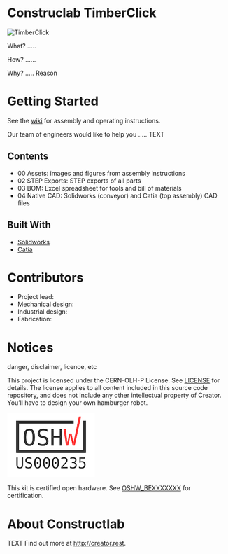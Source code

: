# Construclab TimberClick

![TimberClick](https://github.com/ConstructLab/TimberClick/blob/master/TimberClick2.jpg)

What? .....

How? ......

Why? .....  Reason

# Getting Started
See the [wiki](https://github.com/ConstructLab/TimberClick/wiki) for assembly and operating instructions.

Our team of engineers would like to help you ..... TEXT

## Contents
- 00 Assets: images and figures from assembly instructions
- 02 STEP Exports: STEP exports of all parts
- 03 BOM: Excel spreadsheet for tools and bill of materials
- 04 Native CAD: Solidworks (conveyor) and Catia (top assembly) CAD files

## Built With
- [Solidworks](https://www.solidworks.com/)
- [Catia](https://www.3ds.com/products-services/catia)

# Contributors
- Project lead: 
- Mechanical design: 
- Industrial design: 
- Fabrication: 

# Notices
danger, disclaimer, licence, etc

This project is licensed under the CERN-OLH-P License. See [LICENSE](https:/........) for details. The license applies to all content included in this source code repository, and does not include any other intellectual property of Creator. You’ll have to design your own hamburger robot.

![OSHW BEXXXXXX](https://github.com/creatoreng/Creator-Transfer-Chamber/blob/master/OSHW_mark_US000235_small.png)

This kit is certified open hardware. See [OSHW_BEXXXXXXX](https://certification.oshwa.org/us000235.html) for certification.

# About Constructlab
TEXT
Find out more at http://creator.rest.
